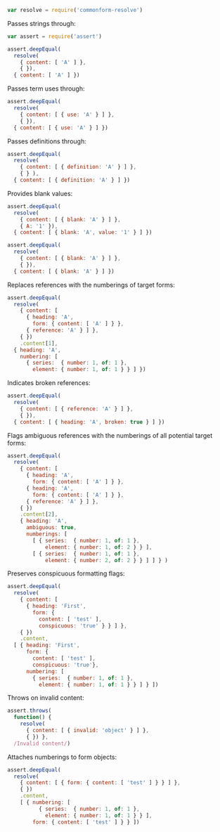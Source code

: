 ```javascript
var resolve = require('commonform-resolve')
```

Passes strings through:

```javascript
var assert = require('assert')

assert.deepEqual(
  resolve(
    { content: [ 'A' ] },
    { }),
  { content: [ 'A' ] })
```

Passes term uses through:

```javascript
assert.deepEqual(
  resolve(
    { content: [ { use: 'A' } ] },
    { }),
  { content: [ { use: 'A' } ] })
```

Passes definitions through:

```javascript
assert.deepEqual(
  resolve(
    { content: [ { definition: 'A' } ] },
    { } ),
  { content: [ { definition: 'A' } ] })
```

Provides blank values:

```javascript
assert.deepEqual(
  resolve(
    { content: [ { blank: 'A' } ] },
    { A: '1' }),
  { content: [ { blank: 'A', value: '1' } ] })

assert.deepEqual(
  resolve(
    { content: [ { blank: 'A' } ] },
    { }),
  { content: [ { blank: 'A' } ] })
```

Replaces references with the numberings of target forms:

```javascript
assert.deepEqual(
  resolve(
    { content: [
      { heading: 'A',
        form: { content: [ 'A' ] } },
      { reference: 'A' } ] },
    { })
    .content[1],
  { heading: 'A',
    numbering: [
      { series:  { number: 1, of: 1 },
        element: { number: 1, of: 1 } } ] })

```

Indicates broken references:

```javascript
assert.deepEqual(
  resolve(
    { content: [ { reference: 'A' } ] },
    { }),
  { content: [ { heading: 'A', broken: true } ] })

```

Flags ambiguous references with the numberings of all potential target forms:

```javascript
assert.deepEqual(
  resolve(
    { content: [
      { heading: 'A',
        form: { content: [ 'A' ] } },
      { heading: 'A',
        form: { content: [ 'A' ] } },
      { reference: 'A' } ] },
    { })
    .content[2],
    { heading: 'A',
      ambiguous: true,
      numberings: [
        [ { series:  { number: 1, of: 1 },
            element: { number: 1, of: 2 } } ],
        [ { series:  { number: 1, of: 1 },
            element: { number: 2, of: 2 } } ] ] } )

```

Preserves conspicuous formatting flags:

```javascript
assert.deepEqual(
  resolve(
    { content: [
      { heading: 'First',
        form: {
          content: [ 'test' ],
          conspicuous: 'true' } } ] },
    { })
    .content,
  [ { heading: 'First',
      form: {
        content: [ 'test' ],
        conspicuous: 'true'},
      numbering: [
        { series:  { number: 1, of: 1 },
          element: { number: 1, of: 1 } } ] } ])

```

Throws on invalid content:

```javascript
assert.throws(
  function() {
    resolve(
      { content: [ { invalid: 'object' } ] },
      { }) },
  /Invalid content/)
```

Attaches numberings to form objects:

```javascript
assert.deepEqual(
  resolve(
    { content: [ { form: { content: [ 'test' ] } } ] },
    { })
    .content,
    [ { numbering: [
          { series:  { number: 1, of: 1 },
            element: { number: 1, of: 1 } } ],
        form: { content: [ 'test' ] } } ])
```
